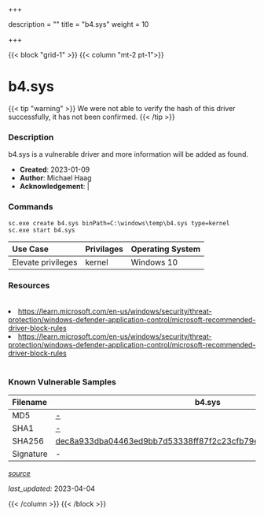 +++

description = ""
title = "b4.sys"
weight = 10

+++


{{< block "grid-1" >}}
{{< column "mt-2 pt-1">}}


# b4.sys 


{{< tip "warning" >}}
We were not able to verify the hash of this driver successfully, it has not been confirmed.
{{< /tip >}}


### Description

b4.sys is a vulnerable driver and more information will be added as found.

- **Created**: 2023-01-09
- **Author**: Michael Haag
- **Acknowledgement**:  | [](https://twitter.com/)

### Commands

```
sc.exe create b4.sys binPath=C:\windows\temp\b4.sys type=kernel
sc.exe start b4.sys
```

| Use Case | Privilages | Operating System | 
|:---- | ---- | ---- |
| Elevate privileges | kernel | Windows 10 |

### Resources
<br>
<li><a href=" https://learn.microsoft.com/en-us/windows/security/threat-protection/windows-defender-application-control/microsoft-recommended-driver-block-rules"> https://learn.microsoft.com/en-us/windows/security/threat-protection/windows-defender-application-control/microsoft-recommended-driver-block-rules</a></li>
<li><a href="https://learn.microsoft.com/en-us/windows/security/threat-protection/windows-defender-application-control/microsoft-recommended-driver-block-rules">https://learn.microsoft.com/en-us/windows/security/threat-protection/windows-defender-application-control/microsoft-recommended-driver-block-rules</a></li>
<br>

### Known Vulnerable Samples

| Filename | b4.sys |
|:---- | ---- | 
| MD5 | <a href="https://www.virustotal.com/gui/file/-">-</a> |
| SHA1 | <a href="https://www.virustotal.com/gui/file/-">-</a> |
| SHA256 | <a href="https://www.virustotal.com/gui/file/dec8a933dba04463ed9bb7d53338ff87f2c23cfb79e0e988449fc631252c9dcc">dec8a933dba04463ed9bb7d53338ff87f2c23cfb79e0e988449fc631252c9dcc</a> |
| Signature | -   |


[*source*](https://github.com/magicsword-io/LOLDrivers/tree/main/yaml/b4.sys.yml)

*last_updated:* 2023-04-04








{{< /column >}}
{{< /block >}}
